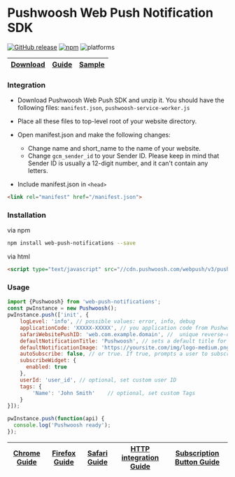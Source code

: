 Pushwoosh Web Push Notification SDK  
=========================  

[![GitHub release](https://img.shields.io/github/release/Pushwoosh/web-push-notifications.svg)](https://github.com/Pushwoosh/web-push-notifications/releases) 
[![npm](https://img.shields.io/npm/v/web-push-notifications.svg)](https://www.npmjs.com/package/web-push-notifications)
![platforms](https://img.shields.io/badge/platforms-Chrome%20%7C%20Firefox%20%7C%20Safari-green.svg)


| [Download](https://cdn.pushwoosh.com/webpush/v3/PushwooshWebSDKFiles.zip) | [Guide](https://www.pushwoosh.com/platform-docs/pushwoosh-sdk/web-push-notifications/web-push-sdk-3.0) | [Sample](https://github.com/Pushwoosh/web-push-notifications-sample) |
| ------------------------------------------------------------------------- | ------------------------------------------------------- | -------------------------------------------------------------------- |


### Integration
- Download Pushwoosh Web Push SDK and unzip it. You should have the following files: `manifest.json`, `pushwoosh-service-worker.js`

- Place all these files to top-level root of your website directory.

- Open manifest.json and make the following changes:
  - Change name and short_name to the name of your website.
  - Change `gcm_sender_id` to your Sender ID. Please keep in mind that Sender ID is usually a 12-digit number, and it can't contain any letters.

- Include manifest.json in `<head>`

```html
<link rel="manifest" href="/manifest.json">
```

### Installation

via npm
```bash
npm install web-push-notifications --save
```

via html
```html
<script type="text/javascript" src="//cdn.pushwoosh.com/webpush/v3/pushwoosh-web-notifications.js" async></script>
```

### Usage

```js
import {Pushwoosh} from 'web-push-notifications';
const pwInstance = new Pushwoosh();
pwInstance.push(['init', {
    logLevel: 'info', // possible values: error, info, debug
    applicationCode: 'XXXXX-XXXXX', // you application code from Pushwoosh Control Panel
    safariWebsitePushID: 'web.com.example.domain', //  unique reverse-domain string, obtained in you Apple Developer Portal. Only needed if you send push notifications to Safari browser
    defaultNotificationTitle: 'Pushwoosh', // sets a default title for push notifications
    defaultNotificationImage: 'https://yoursite.com/img/logo-medium.png', // URL to custom custom notification image
    autoSubscribe: false, // or true. If true, prompts a user to subscribe for pushes upon SDK initialization
    subscribeWidget: {
      enabled: true
    },
    userId: 'user_id', // optional, set custom user ID
    tags: {
        'Name': 'John Smith'   	// optional, set custom Tags
    }
}]);

pwInstance.push(function(api) {
  console.log('Pushwoosh ready');
});
```

| [Chrome Guide](https://www.pushwoosh.com/platform-docs/pushwoosh-sdk/web-push-notifications/chrome-configuration) | [Firefox Guide](https://www.pushwoosh.com/platform-docs/pushwoosh-sdk/web-push-notifications/firefox-configuration) | [Safari Guide](https://www.pushwoosh.com/platform-docs/pushwoosh-sdk/web-push-notifications/safari-configuration) | [HTTP integration Guide](https://www.pushwoosh.com/platform-docs/pushwoosh-sdk/web-push-notifications/chrome-firefox-web-push-for-http-websitesuntitled) | [Subscription Button Guide](https://www.pushwoosh.com/platform-docs/pushwoosh-sdk/web-push-notifications/push-subscription-button) |
| -------------------------------------------------------------- | ---------------------------------------------------------------- | --------------------------------------------------------------------------- | ------------------------------------------------------------------------------------------ | ----------------------------------------------------------------------------------------- |



